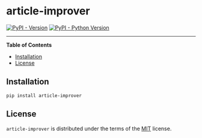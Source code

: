 # article-improver

[![PyPI - Version](https://img.shields.io/pypi/v/article-improver.svg)](https://pypi.org/project/article-improver)
[![PyPI - Python Version](https://img.shields.io/pypi/pyversions/article-improver.svg)](https://pypi.org/project/article-improver)

-----

**Table of Contents**

- [Installation](#installation)
- [License](#license)

## Installation

```console
pip install article-improver
```

## License

`article-improver` is distributed under the terms of the [MIT](https://spdx.org/licenses/MIT.html) license.
